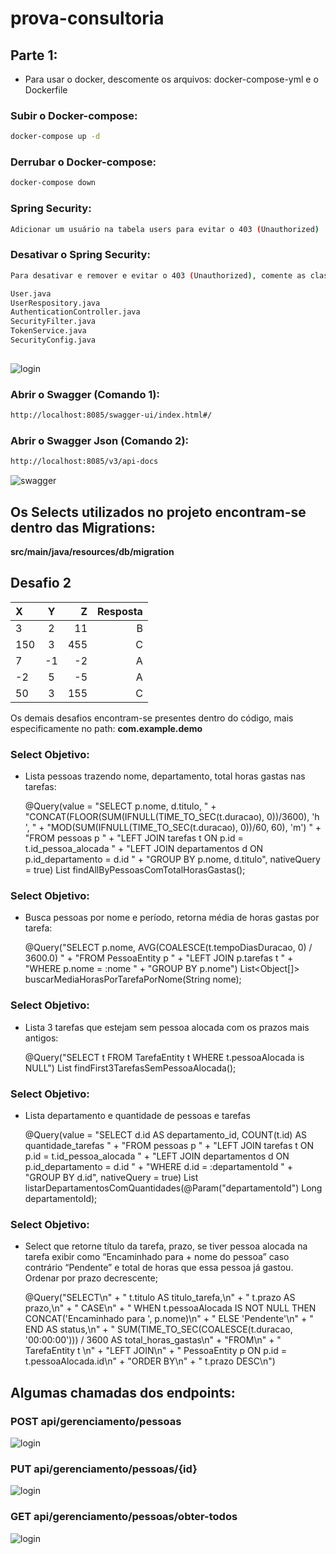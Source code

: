 # prova-consultoria

## Parte 1:

- Para usar o docker, descomente os arquivos: docker-compose-yml e o Dockerfile

### Subir o Docker-compose:

```sh
docker-compose up -d
```

### Derrubar o Docker-compose:

```sh
docker-compose down
```

### Spring Security:
```sh
Adicionar um usuário na tabela users para evitar o 403 (Unauthorized) 
```

### Desativar o Spring Security:
```sh
Para desativar e remover e evitar o 403 (Unauthorized), comente as classes listadas abaixo e as dependencias do spring-security:

User.java
UserRespository.java
AuthenticationController.java
SecurityFilter.java
TokenService.java
SecurityConfig.java
 
```

![login](login.png)


### Abrir o Swagger (Comando 1):
```sh
http://localhost:8085/swagger-ui/index.html#/
```

### Abrir o Swagger Json (Comando 2):
```sh
http://localhost:8085/v3/api-docs
```

![swagger](swagger.png)

## Os Selects utilizados no projeto encontram-se dentro das Migrations: 
**src/main/java/resources/db/migration**



## Desafio 2
| X   | Y  |   Z | Resposta |
|:----|:--:|----:|---------:|
| 3   | 2  |  11 |        B |
| 150 | 3  | 455 |        C |
| 7   | -1 |  -2 |        A |
| -2  | 5  |  -5 |        A |
| 50  | 3  | 155 |        C |



Os demais desafios encontram-se presentes dentro do código, mais especificamente no path: **com.example.demo**


### Select Objetivo:
- Lista pessoas trazendo nome, departamento, total horas gastas nas tarefas:

  @Query(value = "SELECT p.nome, d.titulo, " +
  "CONCAT(FLOOR(SUM(IFNULL(TIME_TO_SEC(t.duracao), 0))/3600), 'h ', " +
  "MOD(SUM(IFNULL(TIME_TO_SEC(t.duracao), 0))/60, 60), 'm') " +
  "FROM pessoas p " +
  "LEFT JOIN tarefas t ON p.id = t.id_pessoa_alocada " +
  "LEFT JOIN departamentos d ON p.id_departamento = d.id " +
  "GROUP BY p.nome, d.titulo", nativeQuery = true)
  List<TarefaEntity> findAllByPessoasComTotalHorasGastas();


### Select Objetivo:
- Busca pessoas por nome e período, retorna média de horas gastas por tarefa:

  @Query("SELECT p.nome, AVG(COALESCE(t.tempoDiasDuracao, 0) / 3600.0) " +
  "FROM PessoaEntity p " +
  "LEFT JOIN p.tarefas t " +
  "WHERE p.nome = :nome " +
  "GROUP BY p.nome")
  List<Object[]> buscarMediaHorasPorTarefaPorNome(String nome);


### Select Objetivo: 
- Lista 3 tarefas que estejam sem pessoa alocada com os prazos mais antigos:

    @Query("SELECT t FROM TarefaEntity t WHERE t.pessoaAlocada is NULL")
    List<TarefaEntity> findFirst3TarefasSemPessoaAlocada();



### Select Objetivo:
- Lista departamento e quantidade de pessoas e tarefas

  @Query(value = "SELECT d.id AS departamento_id, COUNT(t.id) AS quantidade_tarefas " +
  "FROM pessoas p " +
  "LEFT JOIN tarefas t ON p.id = t.id_pessoa_alocada " +
  "LEFT JOIN departamentos d ON p.id_departamento = d.id " +
  "WHERE d.id = :departamentoId " +
  "GROUP BY d.id", nativeQuery = true)
  List<DepartamentoEntity> listarDepartamentosComQuantidades(@Param("departamentoId") Long departamentoId);


### Select Objetivo:
- Select que retorne título da tarefa, prazo, se tiver pessoa alocada na tarefa exibir como “Encaminhado para + nome do pessoa” caso contrário “Pendente” e total de horas que essa pessoa já gastou. Ordenar por prazo decrescente;


    @Query("SELECT\n" +
            "    t.titulo AS titulo_tarefa,\n" +
            "    t.prazo AS prazo,\n" +
            "    CASE\n" +
            "        WHEN t.pessoaAlocada IS NOT NULL THEN CONCAT('Encaminhado para ', p.nome)\n" +
            "        ELSE 'Pendente'\n" +
            "    END AS status,\n" +
            "    SUM(TIME_TO_SEC(COALESCE(t.duracao, '00:00:00'))) / 3600 AS total_horas_gastas\n" +
            "FROM\n" +
            "    TarefaEntity t \n" +
            "LEFT JOIN\n" +
            "    PessoaEntity p ON p.id = t.pessoaAlocada.id\n" +
            "ORDER BY\n" +
            "    t.prazo DESC\n")


## Algumas chamadas dos endpoints:
### POST api/gerenciamento/pessoas
![login](addPessoa.png)

### PUT api/gerenciamento/pessoas/{id}
![login](alterarPessoa.png)

### GET api/gerenciamento/pessoas/obter-todos
![login](todasPessoas.png)